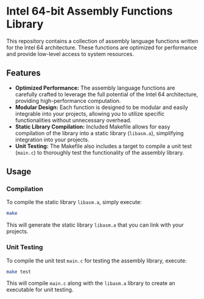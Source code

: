 # Intel 64-bit Assembly Functions Library

This repository contains a collection of assembly language functions written for the Intel 64 architecture. These functions are optimized for performance and provide low-level access to system resources.

## Features

- **Optimized Performance:** The assembly language functions are carefully crafted to leverage the full potential of the Intel 64 architecture, providing high-performance computation.
- **Modular Design:** Each function is designed to be modular and easily integrable into your projects, allowing you to utilize specific functionalities without unnecessary overhead.
- **Static Library Compilation:** Included Makefile allows for easy compilation of the library into a static library (`libasm.a`), simplifying integration into your projects.
- **Unit Testing:** The Makefile also includes a target to compile a unit test (`main.c`) to thoroughly test the functionality of the assembly library.

## Usage

### Compilation

To compile the static library `libasm.a`, simply execute:

```bash
make
```

This will generate the static library `libasm.a` that you can link with your projects.

### Unit Testing

To compile the unit test `main.c` for testing the assembly library, execute:

```bash
make test
```

This will compile `main.c` along with the `libasm.a` library to create an executable for unit testing.
